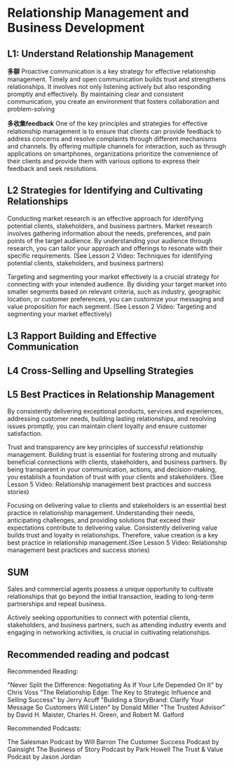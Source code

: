 
# Relationship Management and Business Development

## L1: Understand Relationship Management

**多聊**
Proactive communication is a key strategy for effective relationship management. Timely and open communication builds trust and strengthens relationships. It involves not only listening actively but also responding promptly and effectively. By maintaining clear and consistent communication, you create an environment that fosters collaboration and problem-solving

**多收集feedback**
One of the key principles and strategies for effective relationship management is to ensure that clients can provide feedback to address concerns and resolve complaints through different mechanisms and channels. By offering multiple channels for interaction, such as through applications on smartphones, organizations prioritize the convenience of their clients and provide them with various options to express their feedback and seek resolutions.

## L2 Strategies for Identifying and Cultivating Relationships

Conducting market research is an effective approach for identifying potential clients, stakeholders, and business partners. Market research involves gathering information about the needs, preferences, and pain points of the target audience. By understanding your audience through research, you can tailor your approach and offerings to resonate with their specific requirements. (See Lesson 2 Video: Techniques for identifying potential clients, stakeholders, and business partners)

Targeting and segmenting your market effectively is a crucial strategy for connecting with your intended audience. By dividing your target market into smaller segments based on relevant criteria, such as industry, geographic location, or customer preferences, you can customize your messaging and value proposition for each segment. (See Lesson 2 Video: Targeting and segmenting your market effectively)

## L3 Rapport Building and Effective Communication

## L4 Cross-Selling and Upselling Strategies

## L5 Best Practices in Relationship Management

By consistently delivering exceptional products, services and experiences, addressing customer needs, building lasting relationships, and resolving issues promptly, you can maintain client loyalty and ensure customer satisfaction.

Trust and transparency are key principles of successful relationship management. Building trust is essential for fostering strong and mutually beneficial connections with clients, stakeholders, and business partners. By being transparent in your communication, actions, and decision-making, you establish a foundation of trust with your clients and stakeholders. (See Lesson 5 Video: Relationship management best practices and success stories)

Focusing on delivering value to clients and stakeholders is an essential best practice in relationship management. Understanding their needs, anticipating challenges, and providing solutions that exceed their expectations contribute to delivering value. Consistently delivering value builds trust and loyalty in relationships. Therefore, value creation is a key best practice in relationship management.(See Lesson 5 Video: Relationship management best practices and success stories)

## SUM

Sales and commercial agents possess a unique opportunity to cultivate relationships that go beyond the initial transaction, leading to long-term partnerships and repeat business.

Actively seeking opportunities to connect with potential clients, stakeholders, and business partners, such as attending industry events and engaging in networking activities, is crucial in cultivating relationships.

## Recommended reading and podcast

Recommended Reading:

"Never Split the Difference: Negotiating As If Your Life Depended On It" by Chris Voss
"The Relationship Edge: The Key to Strategic Influence and Selling Success" by Jerry Acuff
"Building a StoryBrand: Clarify Your Message So Customers Will Listen" by Donald Miller
"The Trusted Advisor" by David H. Maister, Charles H. Green, and Robert M. Galford

Recommended Podcasts:

The Salesman Podcast by Will Barron
The Customer Success Podcast by Gainsight
The Business of Story Podcast by Park Howell
The Trust & Value Podcast by Jason Jordan